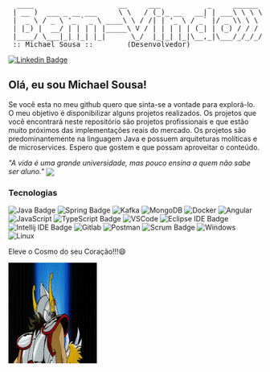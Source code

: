 <pre>
  ____                    __     ___           _     ______  
 | __ )  ___ _ __ ___     \ \   / (_)_ __   __| | ___\ \ \ \ 
 |  _ \ / _ \ '_ ` _ \ ____\ \ / /| | '_ \ / _` |/ _ \\ \ \ \
 | |_) |  __/ | | | | |_____\ V / | | | | | (_| | (_) / / / /
 |____/ \___|_| |_| |_|      \_/  |_|_| |_|\__,_|\___/_/_/_/ 
 :: Michael Sousa ::        (Desenvolvedor)
</pre>

<!--Linkedin-->
[![Linkedin Badge](https://img.shields.io/badge/-Michael%20Sousa-blue?style=flat-square&logo=Linkedin&logoColor=white&link=https://www.linkedin.com/in/michael-sousa-276b8415b/)](https://www.linkedin.com/in/michael-sousa-276b8415b/)

## Olá, eu sou Michael Sousa!
<p>
Se você esta no meu github quero que sinta-se a vontade para explorá-lo. O meu objetivo é disponibilizar alguns projetos realizados. Os projetos que você encontrará neste repositório são projetos profissionais e que estão muito próximos das implementações reais do mercado. Os projetos são predominantemente na linguagem Java e possuem arquiteturas molíticas e de microservices. Espero que gostem e que possam aproveitar o conteúdo.
</p>

<i>
"A vida é uma grande universidade, mas pouco ensina a quem não sabe ser aluno."
</i>

<img align="center" src="https://github-readme-stats.vercel.app/api?username=michael-silva-de-sousa&show_icons=true&line_height=20&title_color=7A7ADB&icon_color=2234AE&text_color=D3D3D3&bg_color=0,000000,130F40">

### Tecnologias

![Java Badge](https://img.shields.io/badge/-Java-E42d2C?style=flat-square&logo=Java&logoColor=white)
![Spring Badge](https://img.shields.io/badge/-Spring-6DB33F?style=flat-square&logo=spring&logoColor=white)
![Kafka](https://img.shields.io/badge/-Apache%20Kafka-231F20?style=flat-square&logo=Apache%20Kafka&logoColor=white)
![MongoDB](https://img.shields.io/badge/-MongoDB-13aa52?style=flat-square&logo=mongodb&logoColor=white)
![Docker](https://img.shields.io/badge/-Docker-46a2f1?style=flat-square&logo=docker&logoColor=white)
![Angular](https://img.shields.io/badge/-Angular-DD0031?style=flat-square&logo=Angular&logoColor=white)
![JavaScript](https://img.shields.io/badge/-JavaScript-F7B93E?style=flat-square&logo=javascript&logoColor=fff)
![TypeScript Badge](https://img.shields.io/badge/-TypeScript-007ACC?style=flat-square&logo=typescript&logoColor=white)
![VSCode](https://img.shields.io/badge/-VSCode-0085D1?style=flat-square&logo=visual-studio-code&logoColor=white)
![Eclipse IDE Badge](https://img.shields.io/badge/-Eclipse%20IDE-2C2255?style=flat-square&logo=eclipse-ide&logoColor=white)
![Intellij IDE Badge](https://img.shields.io/badge/-Intellij%20IDE-000000?style=flat-square&logo=IntelliJ%20IDEA&logoColor=white)
![Gitlab](https://img.shields.io/badge/-Gitlab-330F63?style=flat-square&logo=gitlab&logoColor=fff)
![Postman](https://img.shields.io/badge/-Postman-FD602F?style=flat-square&logo=postman&logoColor=white)
![Scrum Badge](https://img.shields.io/badge/-Scrum-8A9296?style=flat-square&logo=scrutinizer-ci&logoColor=white)
![Windows](https://img.shields.io/badge/-Windows-00ADEF?style=flat-square&logo=windows&logoColor=white)
![Linux](https://img.shields.io/badge/-Linux-16C60C?style=flat-square&logo=linux&logoColor=white)

<p>
Eleve o Cosmo do seu Coração!!!😄
</p>

<img align="left" alt="GIF" src="https://github.com/Michael-Silva-de-Sousa/Michael-Silva-de-Sousa/blob/main/cavaleiros.gif" width="35%" height="200px" />



  
